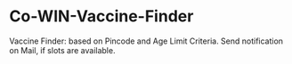 # Co-WIN-Vaccine-Finder
Vaccine Finder: based on Pincode and Age Limit Criteria.
Send notification on Mail, if slots are available.
